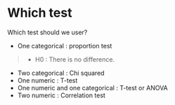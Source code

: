 # Which test

Which test should we user?

- One categorical : proportion test
> - H0 : There is no difference.
- Two categorical : Chi squared
- One numeric : T-test
- One numeric and one categorical : T-test or ANOVA
- Two numeric : Correlation test

